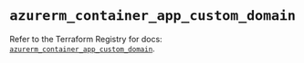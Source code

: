 # `azurerm_container_app_custom_domain`

Refer to the Terraform Registry for docs: [`azurerm_container_app_custom_domain`](https://registry.terraform.io/providers/hashicorp/azurerm/4.19.0/docs/resources/container_app_custom_domain).
